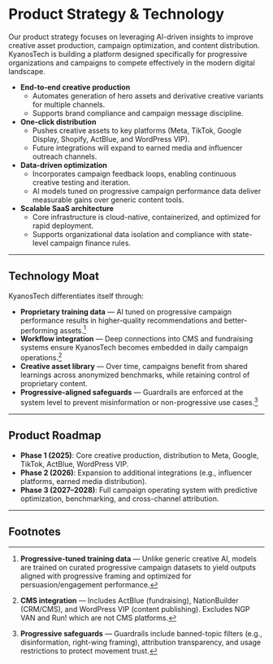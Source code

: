 # Product Strategy & Technology

Our product strategy focuses on leveraging AI-driven insights to improve creative asset production, campaign optimization, and content distribution. KyanosTech is building a platform designed specifically for progressive organizations and campaigns to compete effectively in the modern digital landscape.

- **End-to-end creative production**
  - Automates generation of hero assets and derivative creative variants for multiple channels.
  - Supports brand compliance and campaign message discipline.
- **One-click distribution**
  - Pushes creative assets to key platforms (Meta, TikTok, Google Display, Shopify, ActBlue, and WordPress VIP).
  - Future integrations will expand to earned media and influencer outreach channels.
- **Data-driven optimization**
  - Incorporates campaign feedback loops, enabling continuous creative testing and iteration.
  - AI models tuned on progressive campaign performance data deliver measurable gains over generic content tools.
- **Scalable SaaS architecture**
  - Core infrastructure is cloud-native, containerized, and optimized for rapid deployment.
  - Supports organizational data isolation and compliance with state-level campaign finance rules.

---

## Technology Moat

KyanosTech differentiates itself through:

- **Proprietary training data** — AI tuned on progressive campaign performance results in higher-quality recommendations and better-performing assets.[^fn-pt-data]
- **Workflow integration** — Deep connections into CMS and fundraising systems ensure KyanosTech becomes embedded in daily campaign operations.[^fn-pt-cms]
- **Creative asset library** — Over time, campaigns benefit from shared learnings across anonymized benchmarks, while retaining control of proprietary content.
- **Progressive-aligned safeguards** — Guardrails are enforced at the system level to prevent misinformation or non-progressive use cases.[^fn-pt-guardrails]

---

## Product Roadmap

- **Phase 1 (2025)**: Core creative production, distribution to Meta, Google, TikTok, ActBlue, WordPress VIP.
- **Phase 2 (2026)**: Expansion to additional integrations (e.g., influencer platforms, earned media distribution).
- **Phase 3 (2027–2028)**: Full campaign operating system with predictive optimization, benchmarking, and cross-channel attribution.

---

## Footnotes

[^fn-pt-data]: <strong>Progressive-tuned training data</strong> — Unlike generic creative AI, models are trained on curated progressive campaign datasets to yield outputs aligned with progressive framing and optimized for persuasion/engagement performance.

[^fn-pt-cms]: <strong>CMS integration</strong> — Includes ActBlue (fundraising), NationBuilder (CRM/CMS), and WordPress VIP (content publishing). Excludes NGP VAN and Run! which are not CMS platforms.

[^fn-pt-guardrails]: <strong>Progressive safeguards</strong> — Guardrails include banned-topic filters (e.g., disinformation, right-wing framing), attribution transparency, and usage restrictions to protect movement trust.
